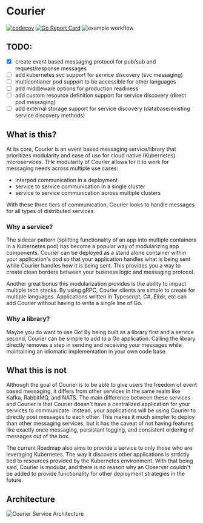 # Courier
[![codecov](https://codecov.io/gh/platform-edn/courier/branch/main/graph/badge.svg?token=5IZ9HP3249)](https://codecov.io/gh/platform-edn/courier)
[![Go Report Card](https://goreportcard.com/badge/github.com/platform-eden/courier)](https://goreportcard.com/report/github.com/platform-edn/courier)
![example workflow](https://github.com/platform-edn/courier/actions/workflows/main.yaml/badge.svg)

## TODO:

- [x] create event based messaging protocol for pub/sub and request/response messages
- [ ] add kubernetes svc support for service discovery (svc messaging)
- [ ] multicontianer pod support to be accessible for other languages
- [ ] add middleware options for production readiness
- [ ] add custom resource definition support for service discovery (direct pod messaging)
- [ ] add external storage support for service discovery (database/existing service discovery methods)

## What is this?

At its core, Courier is an event based messaging service/library that prioritizes modularity and ease of use for cloud native (Kubernetes) microservices.  THe modularity of Courier allows for it to work for messaging needs across multiple use cases:

- interpod communication in a deployment
- service to service communication in a single cluster
- service to service communication across multiple clusters

With these three tiers of communication, Courier looks to handle messages for all types of distributed services.

### Why a service?

The sidecar pattern (splitting functionality of an app into multiple containers in a Kubernetes pod) has become a popular way of modularizing app components.  Courier can be deployed as a stand alone container within your application's pod so that your application handles what is being sent while Courier handles how it is being sent.  This provides you a way to create clean borders between your business logic and messaging protocol.

Another great bonus this modularization provides is the ability to impact multiple tech stacks.  By using gRPC, Courier clients are simple to create for multiple languages.  Applications written in Typescript, C#, Elixir, etc can add Courier without having to write a single line of Go.

### Why a library?

Maybe you do want to use Go!  By being built as a library first and a service second, Courier can be simple to add to a Go application.  Calling the library directly removes a step in sending and receiving your messages while maintaining an idiomatic implementation in your own code base.

## What this is not

Although the goal of Courier is to be able to give users the freedom of event based messaging, it differs from other services in the same realm like Kafka, RabbitMQ, and NATS.  The main difference between these services and Courier is that Courier doesn't have a centralized application for your services to communicate.  Instead, your applications will be using Courier to directly post messages to each other. This makes it much simpler to deploy than other messaging services, but it has the caveat of not having features like exactly once messaging, persistant logging, and consistent ordering of messages out of the box.

The current Roadmap also aims to provide a service to only those who are leveraging Kubernetes.  The way it discovers other applications is strtictly tied to resources provided by the Kubernetes environment.  With that being said, Courier is modular, and there is no reason why an Observer couldn't be added to provide functionality for other deployment strategies in the future.

## Architecture

![Courier Service Architecture](https://user-images.githubusercontent.com/51719751/147295064-0f19d075-8210-49c4-bb8c-13d7cd69609c.png)
